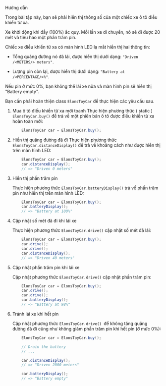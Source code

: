 Hướng dẫn

Trong bài tập này, bạn sẽ phải hiển thị thông số của một chiếc xe ô tô điều khiển từ xa.

Xe khởi động khi đầy (100%) ắc quy. Mỗi lần xe di chuyển, nó sẽ đi được 20 mét và tiêu hao một phần trăm pin.

Chiếc xe điều khiển từ xa có màn hình LED lạ mắt hiển thị hai thông tin:

   - Tổng quãng đường nó đã lái, được hiển thị dưới dạng: ``"Driven /<METERS/> meters"``.

   - Lượng pin còn lại, được hiển thị dưới dạng: ``"Battery at /<PERCENTAGE/>%"``.

Nếu pin ở mức 0%, bạn không thể lái xe nữa và màn hình pin sẽ hiển thị "Battery empty".

Bạn cần phải hoàn thiện class ``ElonsToyCar`` để thực hiện các yêu cầu sau.

1. Mua ô tô điều khiển từ xa mới toanh
    Thực hiện phương thức ( static ) ``ElonsToyCar.buy()`` để trả về một phiên bản ô tô được điều khiển từ xa hoàn toàn mới:

    ```Java
        ElonsToyCar car = ElonsToyCar.buy();
    ```

2. Hiển thị quãng đường đã đi
    Thực hiện phương thức ``ElonsToyCar.distanceDisplay()`` để trả về khoảng cách như được hiển thị trên màn hình LED:

    ```Java
        ElonsToyCar car = ElonsToyCar.buy();
        car.distanceDisplay();
        // => "Driven 0 meters"
    ```

3. Hiển thị phần trăm pin

    Thực hiện phương thức ``ElonsToyCar.batteryDisplay()`` trả về phần trăm pin như hiển thị trên màn hình LED:

    ```Java
        ElonsToyCar car = ElonsToyCar.buy();
        car.batteryDisplay();
        // => "Battery at 100%"
    ```

4. Cập nhật số mét đã đi khi lái xe

    Thực hiện phương thức ``ElonsToyCar.drive()`` cập nhật số mét đã lái:


    ```Java
        ElonsToyCar car = ElonsToyCar.buy();
        car.drive();
        car.drive();
        car.distanceDisplay();
        // => "Driven 40 meters"
    ```

5. Cập nhật phần trăm pin khi lái xe

    Cập nhật phương thức ``ElonsToyCar.drive()`` cập nhật phần trăm pin:

    ```Java
        ElonsToyCar car = ElonsToyCar.buy();
        car.drive();
        car.drive();
        car.batteryDisplay();
        // => "Battery at 98%"
    ```

6. Tránh lái xe khi hết pin

    Cập nhật phương thức ``ElonsToyCar.drive() ``để không tăng quãng đường đã đi cũng như không giảm phần trăm pin khi hết pin (ở mức 0%):

    ```Java
        ElonsToyCar car = ElonsToyCar.buy();

        // Drain the battery
        // ...

        car.distanceDisplay();
        // => "Driven 2000 meters"

        car.batteryDisplay();
        // => "Battery empty"
    ```
